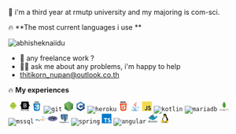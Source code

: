 👋 i'm a third year at rmutp university and my majoring is com-sci.

🔥 **The most current languages i use **

 <img src="https://api.githubtrends.io/user/svg/ttknpde-v/langs?time_range=one_year&theme=dark" alt="abhisheknaiidu" />  
 
  
- 💼 any freelance work ?
- 👩‍💻 ask me about any problems, i'm happy to help
- [thitikorn_nupan@outlook.co.th](mailto:thitikorn_nupan@outlook.co.th)

🔥 **My experiences**  

<code><img src="https://raw.githubusercontent.com/devicons/devicon/master/icons/android/android-original-wordmark.svg" alt="android" height="20"/></code>
<code><img src="https://raw.githubusercontent.com/devicons/devicon/master/icons/bootstrap/bootstrap-plain-wordmark.svg" alt="bootstrap" height="20"/></code>
<code><img src="https://raw.githubusercontent.com/devicons/devicon/master/icons/css3/css3-original-wordmark.svg" alt="css3" height="20"/></code>
<code><img src="https://www.vectorlogo.zone/logos/git-scm/git-scm-icon.svg" alt="git" height="20"/></code>
<code><img height="20" src="https://raw.githubusercontent.com/github/explore/80688e429a7d4ef2fca1e82350fe8e3517d3494d/topics/nodejs/nodejs.png"></code>
<code><img height="20" src="https://raw.githubusercontent.com/github/explore/80688e429a7d4ef2fca1e82350fe8e3517d3494d/topics/cpp/cpp.png"></code>
<code><img src="https://www.vectorlogo.zone/logos/heroku/heroku-icon.svg" alt="heroku"   height="20"/></code>
<code><img src="https://raw.githubusercontent.com/devicons/devicon/master/icons/html5/html5-original-wordmark.svg" alt="html5" height="20"/></code>
<code><img src="https://raw.githubusercontent.com/devicons/devicon/master/icons/java/java-original.svg" alt="java" height="20"/></code>
<code><img src="https://raw.githubusercontent.com/devicons/devicon/master/icons/javascript/javascript-original.svg" alt="javascript" height="20"/></code>
<code><img src="https://www.vectorlogo.zone/logos/kotlinlang/kotlinlang-icon.svg" alt="kotlin" height="20"/></code>
<code><img src="https://www.vectorlogo.zone/logos/mariadb/mariadb-icon.svg" alt="mariadb" height="20"/></code>
<code><img src="https://raw.githubusercontent.com/devicons/devicon/master/icons/mongodb/mongodb-original-wordmark.svg" alt="mongodb" height="20"/></code>
<code><img src="https://www.svgrepo.com/show/303229/microsoft-sql-server-logo.svg" alt="mssql" height="20"/></code>
<code><img src="https://raw.githubusercontent.com/devicons/devicon/master/icons/mysql/mysql-original-wordmark.svg" alt="mysql" height="20"/></code>
<code><img src="https://raw.githubusercontent.com/devicons/devicon/master/icons/php/php-original.svg" alt="php" height="20"/></code>
<code><img src="https://raw.githubusercontent.com/devicons/devicon/master/icons/postgresql/postgresql-original-wordmark.svg" alt="postgresql" height="20"/></code>
<code><img src="https://www.vectorlogo.zone/logos/springio/springio-icon.svg" alt="spring" height="20"/></code>
<code><img src="https://raw.githubusercontent.com/devicons/devicon/master/icons/typescript/typescript-original.svg" alt="typescript" height="20"/></code>
<code><img src="https://angular.io/assets/images/logos/angular/angular.svg" alt="angular" height="20"/></code>
<code><img src="https://raw.githubusercontent.com/devicons/devicon/master/icons/docker/docker-original-wordmark.svg" alt="docker" height="20"/></code>
<code><img src="https://raw.githubusercontent.com/devicons/devicon/master/icons/linux/linux-original.svg" alt="linux"  height="20"/></code>


  
